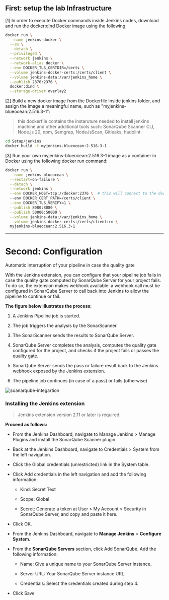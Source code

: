 ## First: setup the lab Infrastructure


[1] In order to execute Docker commands inside Jenkins nodes, download and run the docker:dind Docker image using the following

```bash
docker run \
  --name jenkins-docker \
  --rm \
  --detach \
  --privileged \
  --network jenkins \
  --network-alias docker \
  --env DOCKER_TLS_CERTDIR=/certs \
  --volume jenkins-docker-certs:/certs/client \
  --volume jenkins-data:/var/jenkins_home \
  --publish 2376:2376 \
  docker:dind \
  --storage-driver overlay2
```
[2] Build a new docker image from the Dockerfile inside jenkins folder, and assign the image a meaningful name, such as "myjenkins-blueocean:2.516.3-1":

> this dockerfile contains the instaruture needed to install jenkins machine and other additional tools such: SonarQube Scanner CLI, Node.js 20, npm, Semgrep, NodeJsScan, Gitleaks, hadolint

```bash
cd Setup/jenkins
docker build -t myjenkins-blueocean:2.516.3-1 .
```


[3] Run your own myjenkins-blueocean:2.516.3-1 image as a container in Docker using the following docker run command:

```bash
docker run \
  --name jenkins-blueocean \
  --restart=on-failure \
  --detach \
  --network jenkins \
  --env DOCKER_HOST=tcp://docker:2376 \  # this will connect to the docker host in the bind container
  --env DOCKER_CERT_PATH=/certs/client \
  --env DOCKER_TLS_VERIFY=1 \
  --publish 8080:8080 \
  --publish 50000:50000 \
  --volume jenkins-data:/var/jenkins_home \
  --volume jenkins-docker-certs:/certs/client:ro \
  myjenkins-blueocean:2.516.3-1
```

___

# Second: Configuration

Automatic interruption of your pipeline in case the quality gate 

With the Jenkins extension, you can configure that your pipeline job fails in case the quality gate computed by SonarQube Server for your project fails. To do so, the extension makes webhook available: a webhook call must be configured in SonarQube Server to call back into Jenkins to allow the pipeline to continue or fail.  

**The figure below illustrates the process:**

1. A Jenkins Pipeline job is started.

2. The job triggers the analysis by the SonarScanner.

3. The SonarScanner sends the results to SonarQube Server.

4. SonarQube Server completes the analysis, computes the quality gate configured for the project, and checks if the project fails or passes the quality gate.

5. SonarQube Server sends the pass or failure result back to the Jenkins webhook exposed by the Jenkins extension.

6. The pipeline job continues (in case of a pass) or fails (otherwise)

![soanarqube-integartion](https://docs.sonarsource.com/~gitbook/image?url=https%3A%2F%2Fcontent.gitbook.com%2Fcontent%2F8MaL7qHHph0mwB0jcBjB%2Fblobs%2FT2wqUToHs5WyX9u1UkhK%2Fjenkins-integration.png&width=768&dpr=4&quality=100&sign=af561954&sv=2)

### Installing the Jenkins extension

> Jenkins extension version 2.11 or later is required.

**Proceed as follows:**

- From the Jenkins Dashboard, navigate to Manage Jenkins > Manage Plugins and install the SonarQube Scanner plugin.

- Back at the Jenkins Dashboard, navigate to Credentials > System from the left navigation.

- Click the Global credentials (unrestricted) link in the System table.

- Click Add credentials in the left navigation and add the following information:

  - Kind: Secret Text

  - Scope: Global

  - Secret: Generate a token at User > My Account > Security in SonarQube Server, and copy and paste it here.

- Click OK.

- From the Jenkins Dashboard, navigate to **Manage Jenkins** > **Configure System.**

- From the **SonarQube Servers** section, click Add SonarQube. Add the following information:

  - Name: Give a unique name to your SonarQube Server instance.

  - Server URL: Your SonarQube Server instance URL.

  - Credentials: Select the credentials created during step 4.

- Click Save


